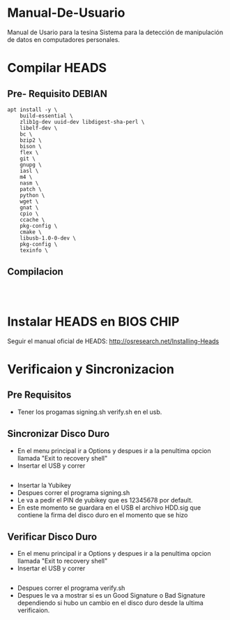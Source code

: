 # Manual-De-Usuario
Manual de Usario para la tesina Sistema para la detección de manipulación de datos en computadores personales.

# Compilar HEADS
## Pre- Requisito DEBIAN
```apt update
apt install -y \
	build-essential \
	zlib1g-dev uuid-dev libdigest-sha-perl \
	libelf-dev \
	bc \
	bzip2 \
	bison \
	flex \
	git \
	gnupg \
	iasl \
	m4 \
	nasm \
	patch \
	python \
	wget \
	gnat \
	cpio \
	ccache \
	pkg-config \
	cmake \
	libusb-1.0-0-dev \
	pkg-config \
	texinfo \
```
## Compilacion
```cd heads-0.2.1
```
```make BOARD=x230-flash
```

```make BOARD=x230
```

# Instalar HEADS en BIOS CHIP
Seguir el manual oficial de HEADS: http://osresearch.net/Installing-Heads



# Verificaion y Sincronizacion
## Pre Requisitos
* Tener los progamas signing.sh verify.sh en el usb.
## Sincronizar Disco Duro
* En el menu principal ir a Options y despues ir a la penultima opcion llamada "Exit to recovery shell"
* Insertar el USB y correr
``` mount-usb
```
* Insertar la Yubikey
* Despues correr el programa signing.sh
* Le va a pedir el PIN de yubikey que es 12345678 por default.
* En este momento se guardara en el USB el archivo HDD.sig que contiene la firma del disco duro en el momento que se hizo

## Verificar Disco Duro
* En el menu principal ir a Options y despues ir a la penultima opcion llamada "Exit to recovery shell"
* Insertar el USB y correr
``` mount-usb
```
* Despues correr el programa verify.sh
* Despues le va a mostrar si es un Good Signature o Bad Signature dependiendo si hubo un cambio en el disco duro desde la ultima verificaion.









